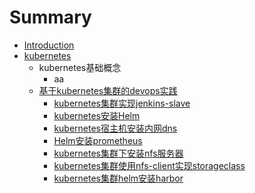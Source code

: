 # Summary

* [Introduction](README.md)
* [kubernetes](kubernetes.md)
  * kubernetes基础概念
    * aa
  * [基于kubernetes集群的devops实践](ji-yu-kubernetes-ji-qun-de-devops-shi-jian.md)
    * [kubernetes集群实现jenkins-slave](kubernetssu-zhu-ji-an-zhuang-nei-wang-dns/kubernetesji-qun-shi-xian-jenkins-slave.md)
    * [kubernetes安装Helm](kubernetes-install-Helm.md)
    * [kubernetes宿主机安装内网dns](kubernetssu-zhu-ji-an-zhuang-nei-wang-dns.md)
    * [Helm安装prometheus](helm-install-prometheus.md)
    * [kubernetes集群下安装nfs服务器](kubernetssu-zhu-ji-an-zhuang-nei-wang-dns/kubernetesji-qunxia-an-zhuang-nfs-fu-wu-qi.md)
    * [kubernetes集群使用nfs-client实现storageclass](kubernetssu-zhu-ji-an-zhuang-nei-wang-dns/kubernetesji-qun-shi-yong-nfs-client-shi-xian-storageclass.md)
    * [kubernetes集群helm安装harbor](kubernetssu-zhu-ji-an-zhuang-nei-wang-dns/kubernetesji-qun-helm-an-zhuang-harbor.md)

